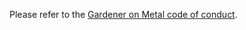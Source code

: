 Please refer to the [Gardener on Metal code of conduct](https://onmetal.github.io/documentation/contribute/overview/#code-of-conduct).